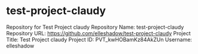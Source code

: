 # test-project-claudy
Repository for Test Project claudy
Repository Name: test-project-claudy
Repository URL: https://github.com/elleshadow/test-project-claudy
Project Title: Test Project claudy
Project ID: PVT_kwHOBamKz84AkZUn
Username: elleshadow
